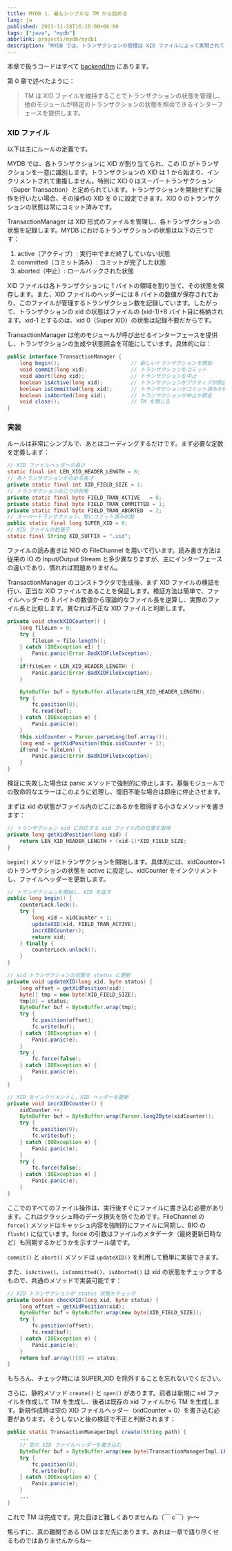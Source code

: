 ```yaml
---
title: MYDB 1. 最もシンプルな TM から始める
lang: ja
published: 2021-11-28T16:10:00+08:00
tags: ["java", "mydb"]
abbrlink: projects/mydb/mydb1
description: "MYDB では、トランザクションの管理は XID ファイルによって実現されており、各トランザクションには 1 から始まる一意の XID が割り当てられています。XID 0 はスーパートランザクションとして定義され、その状態は常にコミット済みです。TransactionManager はこのファイルを管理し、トランザクションの三つの状態（アクティブ、コミット済み、中止）を記録します。この仕組みにより、トランザクションの状態を正確に照会・管理でき、システムの安定性と信頼性の基盤を提供しています。"
---
```

本章で扱うコードはすべて [backend/tm](https://github.com/CN-GuoZiyang/MYDB/tree/master/src/main/java/top/guoziyang/mydb/backend/tm) にあります。

第 0 章で述べたように：

> TM は XID ファイルを維持することでトランザクションの状態を管理し、他のモジュールが特定のトランザクションの状態を照会できるインターフェースを提供します。

### XID ファイル

以下は主にルールの定義です。

MYDB では、各トランザクションに XID が割り当てられ、この ID がトランザクションを一意に識別します。トランザクションの XID は 1 から始まり、インクリメントされて重複しません。特別に XID 0 はスーパートランザクション（Super Transaction）と定められています。トランザクションを開始せずに操作を行いたい場合、その操作の XID を 0 に設定できます。XID 0 のトランザクションの状態は常にコミット済みです。

TransactionManager は XID 形式のファイルを管理し、各トランザクションの状態を記録します。MYDB におけるトランザクションの状態は以下の三つです：

1. active（アクティブ）: 実行中でまだ終了していない状態
2. committed（コミット済み）: コミットが完了した状態
3. aborted（中止）: ロールバックされた状態

XID ファイルは各トランザクションに 1 バイトの領域を割り当て、その状態を保存します。また、XID ファイルのヘッダーには 8 バイトの数値が保存されており、このファイルが管理するトランザクション数を記録しています。したがって、トランザクションの xid の状態はファイルの (xid-1)+8 バイト目に格納されます。xid-1 とするのは、xid 0（Super XID）の状態は記録不要だからです。

TransactionManager は他のモジュールが呼び出せるインターフェースを提供し、トランザクションの生成や状態照会を可能にしています。具体的には：

```java
public interface TransactionManager {
    long begin();                       // 新しいトランザクションを開始
    void commit(long xid);              // トランザクションをコミット
    void abort(long xid);               // トランザクションを中止
    boolean isActive(long xid);         // トランザクションがアクティブか照会
    boolean isCommitted(long xid);      // トランザクションがコミット済みか照会
    boolean isAborted(long xid);        // トランザクションが中止か照会
    void close();                       // TM を閉じる
}
```

### 実装

ルールは非常にシンプルで、あとはコーディングするだけです。まず必要な定数を定義します：

```java
// XID ファイルヘッダーの長さ
static final int LEN_XID_HEADER_LENGTH = 8;
// 各トランザクションが占める長さ
private static final int XID_FIELD_SIZE = 1;
// トランザクションの三つの状態
private static final byte FIELD_TRAN_ACTIVE   = 0;
private static final byte FIELD_TRAN_COMMITTED = 1;
private static final byte FIELD_TRAN_ABORTED  = 2;
// スーパートランザクション、常にコミット済み状態
public static final long SUPER_XID = 0;
// XID ファイルの拡張子
static final String XID_SUFFIX = ".xid";
```

ファイルの読み書きは NIO の FileChannel を用いて行います。読み書き方法は従来の IO の Input/Output Stream と多少異なりますが、主にインターフェースの違いであり、慣れれば問題ありません。

TransactionManager のコンストラクタで生成後、まず XID ファイルの検証を行い、正当な XID ファイルであることを保証します。検証方法は簡単で、ファイルヘッダーの 8 バイトの数値から理論的なファイル長を逆算し、実際のファイル長と比較します。異なれば不正な XID ファイルと判断します。

```java
private void checkXIDCounter() {
    long fileLen = 0;
    try {
        fileLen = file.length();
    } catch (IOException e1) {
        Panic.panic(Error.BadXIDFileException);
    }
    if(fileLen < LEN_XID_HEADER_LENGTH) {
        Panic.panic(Error.BadXIDFileException);
    }

    ByteBuffer buf = ByteBuffer.allocate(LEN_XID_HEADER_LENGTH);
    try {
        fc.position(0);
        fc.read(buf);
    } catch (IOException e) {
        Panic.panic(e);
    }
    this.xidCounter = Parser.parseLong(buf.array());
    long end = getXidPosition(this.xidCounter + 1);
    if(end != fileLen) {
        Panic.panic(Error.BadXIDFileException);
    }
}
```

検証に失敗した場合は panic メソッドで強制的に停止します。基盤モジュールでの致命的なエラーはこのように処理し、復旧不能な場合は即座に停止させます。

まずは xid の状態がファイル内のどこにあるかを取得する小さなメソッドを書きます：

```java
// トランザクション xid に対応する xid ファイル内の位置を取得
private long getXidPosition(long xid) {
    return LEN_XID_HEADER_LENGTH + (xid-1)*XID_FIELD_SIZE;
}
```

`begin()` メソッドはトランザクションを開始します。具体的には、xidCounter+1 のトランザクションの状態を active に設定し、xidCounter をインクリメントし、ファイルヘッダーを更新します。

```java
// トランザクションを開始し、XID を返す
public long begin() {
    counterLock.lock();
    try {
        long xid = xidCounter + 1;
        updateXID(xid, FIELD_TRAN_ACTIVE);
        incrXIDCounter();
        return xid;
    } finally {
        counterLock.unlock();
    }
}

// xid トランザクションの状態を status に更新
private void updateXID(long xid, byte status) {
    long offset = getXidPosition(xid);
    byte[] tmp = new byte[XID_FIELD_SIZE];
    tmp[0] = status;
    ByteBuffer buf = ByteBuffer.wrap(tmp);
    try {
        fc.position(offset);
        fc.write(buf);
    } catch (IOException e) {
        Panic.panic(e);
    }
    try {
        fc.force(false);
    } catch (IOException e) {
        Panic.panic(e);
    }
}

// XID をインクリメントし、XID ヘッダーを更新
private void incrXIDCounter() {
    xidCounter ++;
    ByteBuffer buf = ByteBuffer.wrap(Parser.long2Byte(xidCounter));
    try {
        fc.position(0);
        fc.write(buf);
    } catch (IOException e) {
        Panic.panic(e);
    }
    try {
        fc.force(false);
    } catch (IOException e) {
        Panic.panic(e);
    }
}
```

ここでのすべてのファイル操作は、実行後すぐにファイルに書き込む必要があります。これはクラッシュ時のデータ損失を防ぐためです。FileChannel の `force()` メソッドはキャッシュ内容を強制的にファイルに同期し、BIO の `flush()` に似ています。force の引数はファイルのメタデータ（最終更新日時など）も同期するかどうかを示すブール値です。

`commit()` と `abort()` メソッドは `updateXID()` を利用して簡単に実装できます。

また、`isActive()`、`isCommitted()`、`isAborted()` は xid の状態をチェックするもので、共通のメソッドで実装可能です：

```java
// XID トランザクションが status 状態かチェック
private boolean checkXID(long xid, byte status) {
    long offset = getXidPosition(xid);
    ByteBuffer buf = ByteBuffer.wrap(new byte[XID_FIELD_SIZE]);
    try {
        fc.position(offset);
        fc.read(buf);
    } catch (IOException e) {
        Panic.panic(e);
    }
    return buf.array()[0] == status;
}
```

もちろん、チェック時には SUPER\_XID を除外することを忘れないでください。

さらに、静的メソッド `create()` と `open()` があります。前者は新規に xid ファイルを作成して TM を生成し、後者は既存の xid ファイルから TM を生成します。新規作成時は空の XID ファイルヘッダー（xidCounter = 0）を書き込む必要があります。そうしないと後の検証で不正と判断されます：

```java
public static TransactionManagerImpl create(String path) {
    ...
    // 空の XID ファイルヘッダーを書き込む
    ByteBuffer buf = ByteBuffer.wrap(new byte[TransactionManagerImpl.LEN_XID_HEADER_LENGTH]);
    try {
        fc.position(0);
        fc.write(buf);
    } catch (IOException e) {
        Panic.panic(e);
    }
    ...
}
```

これで TM は完成です。見た目ほど難しくありませんね（￣ c￣）y-～

焦らずに、真の難関である DM はまだ先にあります。あれは一章で語り尽くせるものではありませんからね〜